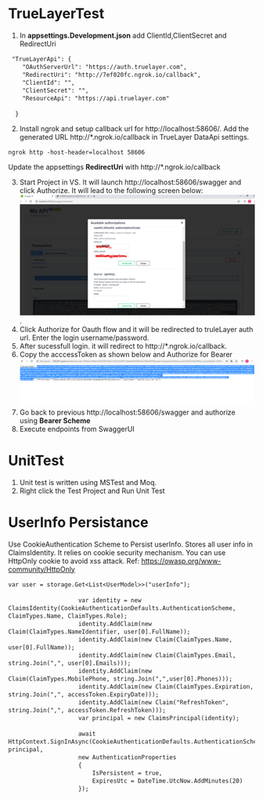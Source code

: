 # TrueLayerTest

1. In  __appsettings.Development.json__  add ClientId,ClientSecret and RedirectUri
```
 "TrueLayerApi": {
    "OAuthServerUrl": "https://auth.truelayer.com",
    "RedirectUri": "http://7ef020fc.ngrok.io/callback",
    "ClientId": "",
    "ClientSecret": "",
    "ResourceApi": "https://api.truelayer.com"

  }
```
2. Install ngrok and  setup callback url  for 
http://localhost:58606/. Add the generated URL http://*.ngrok.io/callback in TrueLayer DataApi settings.
```
ngrok http -host-header=localhost 58606
```
Update the appsettings __RedirectUri__ with  http://*.ngrok.io/callback
 
3. Start Project in VS. It will launch http://localhost:58606/swagger  and click Authorize. It will lead to the following screen below:
![alt text](https://github.com/siddhant-gauchan/TrueLayerTest/blob/master/image/authorize.PNG "Authorize").
4. Click Authorize for Oauth flow and it will be redirected to truleLayer auth url. Enter the login username/password.
5. After sucessfull login. it will redirect to http://*.ngrok.io/callback. 
6. Copy the acccessToken as shown below and Authorize for Bearer 
  ![alt text](https://github.com/siddhant-gauchan/TrueLayerTest/blob/master/image/accesstoken.PNG "Access Token")
7. Go back to previous http://localhost:58606/swagger and authorize using __Bearer Scheme__ 
8. Execute endpoints from SwaggerUI   
  
# UnitTest
1. Unit test is written using MSTest and Moq.
2. Right click the Test Project and Run Unit Test

# UserInfo Persistance
Use CookieAuthentication Scheme to Persist userInfo. Stores all user info in ClaimsIdentity. It relies on cookie security mechanism.
You can use HttpOnly cookie to avoid xss attack. Ref: https://owasp.org/www-community/HttpOnly

```
var user = storage.Get<List<UserModel>>("userInfo");
                    
                    var identity = new ClaimsIdentity(CookieAuthenticationDefaults.AuthenticationScheme, ClaimTypes.Name, ClaimTypes.Role);
                    identity.AddClaim(new Claim(ClaimTypes.NameIdentifier, user[0].FullName));
                    identity.AddClaim(new Claim(ClaimTypes.Name, user[0].FullName));
                    identity.AddClaim(new Claim(ClaimTypes.Email, string.Join(",", user[0].Emails)));
                    identity.AddClaim(new Claim(ClaimTypes.MobilePhone, string.Join(",",user[0].Phones)));
                    identity.AddClaim(new Claim(ClaimTypes.Expiration, string.Join(",", accessToken.ExpiryDate)));
                    identity.AddClaim(new Claim("RefreshToken", string.Join(",", accessToken.RefreshToken)));
                    var principal = new ClaimsPrincipal(identity);

                    await HttpContext.SignInAsync(CookieAuthenticationDefaults.AuthenticationScheme, principal, 
                    new AuthenticationProperties 
                    { 
                        IsPersistent = true, 
                        ExpiresUtc = DateTime.UtcNow.AddMinutes(20) 
                    });
```
